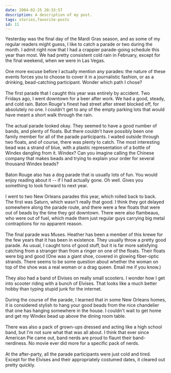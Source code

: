 ```yaml
---
date: 2004-02-25 20:33:57
description: A description of my post.
tags: stories,favorite-posts
id: 11
---
```

Yesterday was the final day of the Mardi Gras season, and as some of my regular readers might guess, I like to catch a parade or two during the month.  I admit right now that I had a crappier parade-going schedule this year than most.  We had pretty consistent cold rain in February, except for the final weekend, when we were in Las Vegas.<br />
<br />
One more excuse before I actually mention any parades:  the nature of these events forces you to choose to cover it in a journalistic fashion, or as a drinking, bead-catching participant.  Wonder which path I chose?<br />
<br />
The first parade that I caught this year was entirely by accident.  Two Fridays ago, I went downtown for a beer after work.  We had a good, steady, and cold rain.  Baton Rouge's finest had street after street blocked off, for absolutely no one.  I couldn't get to any of the empty parking lots that would have meant a short walk through the rain.  <br />
<br />
The actual parade looked okay.  They seemed to have a good number of bands, and plenty of floats.  But there couldn't have possibly been one family member for all of the parade participants.  I waited outside through two floats, and of course, there was plenty to catch.  The most interesting bead was a strand of blue, with a plastic representation of a bottle of Windex dangling from it.  Windex?  Can you imagine calling the Chinese company that makes beads and trying to explain your order for several thousand Windex beads?<br />
<br />
Baton Rouge also has a dog parade that is usually lots of fun.  You would enjoy reading about it -- if I had actually gone.  Oh well.  Gives you something to look forward to next year.<br />
<br />
I went to two New Orleans parades this year, which rolled back to back.  <br />
The first was Saturn, which wasn't really that good.  I think they got delayed somewhere along the parade route, and there were a few floats that were out of beads by the time they got downtown.  There were also flambeaus, who were out of fuel, which made them just regular guys carrying big metal contraptions for no apparent reason.<br />
<br />
The final parade was Muses.  Heather has been a member of this krewe for the few years that it has been in existence.  They usually throw a pretty good parade.  As usual, I caught tons of good stuff, but it is far more satisfying catching from a stranger than from a ringer on one of the floats.  Their floats were big and good (One was a giant shoe, covered in glowing fiber-optic strands.  There seems to be some question about whether the woman on top of the shoe was a real woman or a drag queen.  Email me if you know.)<br />
<br />
They also had a band of Elvises on really small scooters.  I wonder how I get into scooter riding with a bunch of Elvises.  That looks like a much better hobby than typing stupid junk for the internet.  <br />
<br />
During the course of the parade, I learned that in some New Orleans homes, it is considered stylish to hang your good beads from the nice chandelier that one has hanging somewhere in the house.  I couldn't wait to get home and get my Windex bead up above the dining room table.<br />
<br />
There was also a pack of grown-ups dressed and acting like a high school band, but I'm not sure what that was all about.  I think that ever since American Pie came out, band nerds are proud to flaunt their band-nerdiness.  No movie ever did more for a specific pack of nerds.<br />
<br />
At the after-party, all the parade participants were just cold and tired.  Except for the Elvises and their appropriately costumed dates, it cleared out pretty quickly.<br />
<br />

